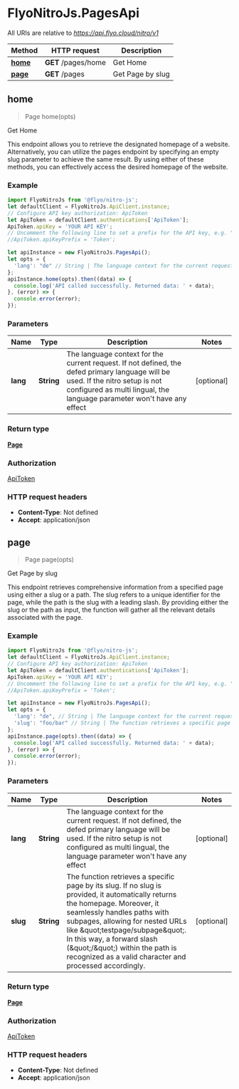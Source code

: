 # FlyoNitroJs.PagesApi

All URIs are relative to *https://api.flyo.cloud/nitro/v1*

Method | HTTP request | Description
------------- | ------------- | -------------
[**home**](PagesApi.md#home) | **GET** /pages/home | Get Home
[**page**](PagesApi.md#page) | **GET** /pages | Get Page by slug



## home

> Page home(opts)

Get Home

This endpoint allows you to retrieve the designated homepage of a website. Alternatively, you can utilize the pages endpoint by specifying an empty slug parameter to achieve the same result. By using either of these methods, you can effectively access the desired homepage of the website.

### Example

```javascript
import FlyoNitroJs from '@flyo/nitro-js';
let defaultClient = FlyoNitroJs.ApiClient.instance;
// Configure API key authorization: ApiToken
let ApiToken = defaultClient.authentications['ApiToken'];
ApiToken.apiKey = 'YOUR API KEY';
// Uncomment the following line to set a prefix for the API key, e.g. "Token" (defaults to null)
//ApiToken.apiKeyPrefix = 'Token';

let apiInstance = new FlyoNitroJs.PagesApi();
let opts = {
  'lang': "de" // String | The language context for the current request. If not defined, the defed primary language will be used. If the nitro setup is not configured as multi lingual, the language parameter won't have any effect
};
apiInstance.home(opts).then((data) => {
  console.log('API called successfully. Returned data: ' + data);
}, (error) => {
  console.error(error);
});

```

### Parameters


Name | Type | Description  | Notes
------------- | ------------- | ------------- | -------------
 **lang** | **String**| The language context for the current request. If not defined, the defed primary language will be used. If the nitro setup is not configured as multi lingual, the language parameter won&#39;t have any effect | [optional] 

### Return type

[**Page**](Page.md)

### Authorization

[ApiToken](../README.md#ApiToken)

### HTTP request headers

- **Content-Type**: Not defined
- **Accept**: application/json


## page

> Page page(opts)

Get Page by slug

This endpoint retrieves comprehensive information from a specified page using either a slug or a path. The slug refers to a unique identifier for the page, while the path is the slug with a leading slash. By providing either the slug or the path as input, the function will gather all the relevant details associated with the page.

### Example

```javascript
import FlyoNitroJs from '@flyo/nitro-js';
let defaultClient = FlyoNitroJs.ApiClient.instance;
// Configure API key authorization: ApiToken
let ApiToken = defaultClient.authentications['ApiToken'];
ApiToken.apiKey = 'YOUR API KEY';
// Uncomment the following line to set a prefix for the API key, e.g. "Token" (defaults to null)
//ApiToken.apiKeyPrefix = 'Token';

let apiInstance = new FlyoNitroJs.PagesApi();
let opts = {
  'lang': "de", // String | The language context for the current request. If not defined, the defed primary language will be used. If the nitro setup is not configured as multi lingual, the language parameter won't have any effect
  'slug': "foo/bar" // String | The function retrieves a specific page by its slug. If no slug is provided, it automatically returns the homepage. Moreover, it seamlessly handles paths with subpages, allowing for nested URLs like \"testpage/subpage\". In this way, a forward slash (\"/\") within the path is recognized as a valid character and processed accordingly.
};
apiInstance.page(opts).then((data) => {
  console.log('API called successfully. Returned data: ' + data);
}, (error) => {
  console.error(error);
});

```

### Parameters


Name | Type | Description  | Notes
------------- | ------------- | ------------- | -------------
 **lang** | **String**| The language context for the current request. If not defined, the defed primary language will be used. If the nitro setup is not configured as multi lingual, the language parameter won&#39;t have any effect | [optional] 
 **slug** | **String**| The function retrieves a specific page by its slug. If no slug is provided, it automatically returns the homepage. Moreover, it seamlessly handles paths with subpages, allowing for nested URLs like \&quot;testpage/subpage\&quot;. In this way, a forward slash (\&quot;/\&quot;) within the path is recognized as a valid character and processed accordingly. | [optional] 

### Return type

[**Page**](Page.md)

### Authorization

[ApiToken](../README.md#ApiToken)

### HTTP request headers

- **Content-Type**: Not defined
- **Accept**: application/json

